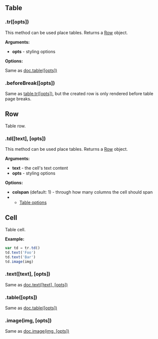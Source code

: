 ## Table

### .tr([opts])

This method can be used place tables. Returns a [Row](table.md#row) object.

**Arguments:**

- **opts** - styling options

**Options:**

Same as [doc.table([opts])](document.md#tableopts)

### .beforeBreak([opts])

Same as [table.tr([opts])](#beforebreakopts), but the created row is only rendered before table page breaks.

## Row

Table row.

### .td([text], [opts])

This method can be used place tables. Returns a [Row](table.md#row) object.

**Arguments:**

- **text** - the cell's text content
- **opts** - styling options

**Options:**

- **colspan** (default: 1) - through how many columns the cell should span
- + [Table options](document.md#tableopts)

## Cell

Table cell.

**Example:**

```js
var td = tr.td()
td.text('Foo')
td.text('Bar')
td.image(img)
```

### .text([text], [opts])

Same as [doc.text([text], [opts])](document.md#texttext-opts)

### .table([opts])

Same as [doc.table([opts])](document.md#tableopts)

### .image(img, [opts])

Same as [doc.image(img, [opts])](document.md#imageimg-opts)
